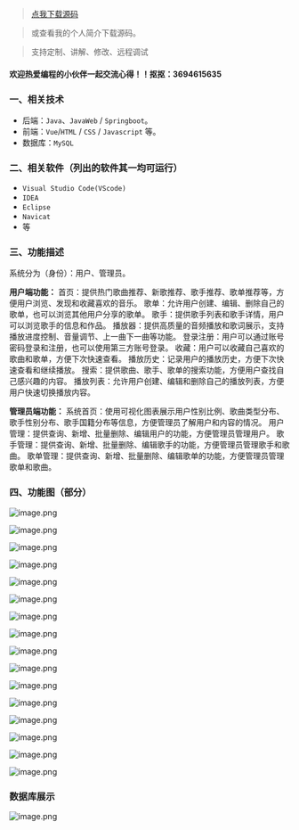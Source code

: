 > [点我下载源码](https://www.notmaker.com/detail/6f27221019744e5e8f23248d8d6a5ca2/ghp) 


> 或查看我的个人简介下载源码。

> 支持定制、讲解、修改、远程调试


#### 欢迎热爱编程的小伙伴一起交流心得！！抠抠：3694615635 



### 一、相关技术
- 后端：`Java`、`JavaWeb` / `Springboot`。
- 前端：`Vue`/`HTML` / `CSS` / `Javascript` 等。
- 数据库：`MySQL`

### 二、相关软件（列出的软件其一均可运行）
- `Visual Studio Code(VScode)`
- `IDEA`
- `Eclipse`
- `Navicat`
- 等

### 三、功能描述
系统分为（身份）：用户、管理员。

**用户端功能：**
首页：提供热门歌曲推荐、新歌推荐、歌手推荐、歌单推荐等，方便用户浏览、发现和收藏喜欢的音乐。
歌单：允许用户创建、编辑、删除自己的歌单，也可以浏览其他用户分享的歌单。
歌手：提供歌手列表和歌手详情，用户可以浏览歌手的信息和作品。
播放器：提供高质量的音频播放和歌词展示，支持播放进度控制、音量调节、上一曲下一曲等功能。
登录注册：用户可以通过账号密码登录和注册，也可以使用第三方账号登录。
收藏：用户可以收藏自己喜欢的歌曲和歌单，方便下次快速查看。
播放历史：记录用户的播放历史，方便下次快速查看和继续播放。
搜索：提供歌曲、歌手、歌单的搜索功能，方便用户查找自己感兴趣的内容。
播放列表：允许用户创建、编辑和删除自己的播放列表，方便用户快速切换播放内容。


**管理员端功能：**
系统首页：使用可视化图表展示用户性别比例、歌曲类型分布、歌手性别分布、歌手国籍分布等信息，方便管理员了解用户和内容的情况。
用户管理：提供查询、新增、批量删除、编辑用户的功能，方便管理员管理用户。
歌手管理：提供查询、新增、批量删除、编辑歌手的功能，方便管理员管理歌手和歌曲。
歌单管理：提供查询、新增、批量删除、编辑歌单的功能，方便管理员管理歌单和歌曲。

### 四、功能图（部分）
![image.png](https://store.ptcc9.top/user_upload/24ddfc0d70324981a8dc43d48db05401/2023-10-19%2020:06:15_image.png)

![image.png](https://store.ptcc9.top/user_upload/24ddfc0d70324981a8dc43d48db05401/2023-10-19%2020:06:23_image.png)

![image.png](https://store.ptcc9.top/user_upload/24ddfc0d70324981a8dc43d48db05401/2023-10-19%2020:06:29_image.png)

![image.png](https://store.ptcc9.top/user_upload/24ddfc0d70324981a8dc43d48db05401/2023-10-19%2020:06:40_image.png)

![image.png](https://store.ptcc9.top/user_upload/24ddfc0d70324981a8dc43d48db05401/2023-10-19%2020:06:56_image.png)

![image.png](https://store.ptcc9.top/user_upload/24ddfc0d70324981a8dc43d48db05401/2023-10-19%2020:07:04_image.png)

![image.png](https://store.ptcc9.top/user_upload/24ddfc0d70324981a8dc43d48db05401/2023-10-19%2020:07:14_image.png)

![image.png](https://store.ptcc9.top/user_upload/24ddfc0d70324981a8dc43d48db05401/2023-10-19%2020:07:33_image.png)

![image.png](https://store.ptcc9.top/user_upload/24ddfc0d70324981a8dc43d48db05401/2023-10-19%2020:07:40_image.png)

![image.png](https://store.ptcc9.top/user_upload/24ddfc0d70324981a8dc43d48db05401/2023-10-19%2020:07:48_image.png)

![image.png](https://store.ptcc9.top/user_upload/24ddfc0d70324981a8dc43d48db05401/2023-10-19%2020:07:58_image.png)

![image.png](https://store.ptcc9.top/user_upload/24ddfc0d70324981a8dc43d48db05401/2023-10-19%2020:08:04_image.png)

![image.png](https://store.ptcc9.top/user_upload/24ddfc0d70324981a8dc43d48db05401/2023-10-19%2020:08:11_image.png)

![image.png](https://store.ptcc9.top/user_upload/24ddfc0d70324981a8dc43d48db05401/2023-10-19%2020:08:18_image.png)

![image.png](https://store.ptcc9.top/user_upload/24ddfc0d70324981a8dc43d48db05401/2023-10-19%2020:08:25_image.png)

![image.png](https://store.ptcc9.top/user_upload/24ddfc0d70324981a8dc43d48db05401/2023-10-19%2020:08:32_image.png)

### 数据库展示
![image.png](https://store.ptcc9.top/notmaker/user_upload/ba15bc64d0b24c178659372c9c4386bd/2024-01-25%2000:01:27_image.png)
